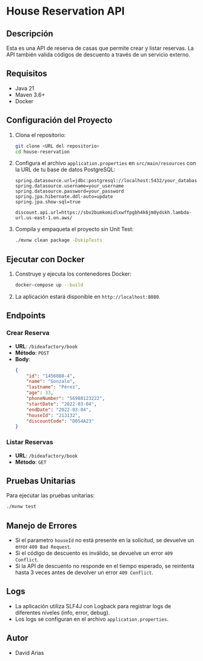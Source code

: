 # House Reservation API

## Descripción
Esta es una API de reserva de casas que permite crear y listar reservas. La API también valida códigos de descuento a través de un servicio externo.

## Requisitos
- Java 21
- Maven 3.6+
- Docker

## Configuración del Proyecto
1. Clona el repositorio:

    ```sh
    git clone <URL del repositorio>
    cd house-reservation
    ```

2. Configura el archivo `application.properties` en `src/main/resources` con la URL de tu base de datos PostgreSQL:

    ```properties
    spring.datasource.url=jdbc:postgresql://localhost:5432/your_database
    spring.datasource.username=your_username
    spring.datasource.password=your_password
    spring.jpa.hibernate.ddl-auto=update
    spring.jpa.show-sql=true

    discount.api.url=https://sbv2bumkomidlxwffpgbh4k6jm0ydskh.lambda-url.us-east-1.on.aws/
    ```

3. Compila y empaqueta el proyecto sin Unit Test:
    ```sh
    ./mvnw clean package -DskipTests
    ```

## Ejecutar con Docker
1. Construye y ejecuta los contenedores Docker:

    ```sh
    docker-compose up --build
    ```

2. La aplicación estará disponible en `http://localhost:8080`.

## Endpoints

### Crear Reserva

- **URL**: `/bideafactory/book`
- **Método**: `POST`
- **Body**:
    ```json
    {
        "id": "1456088-4",
        "name": "Gonzalo",
        "lastname": "Pérez",
        "age": 33,
        "phoneNumber": "56988123222",
        "startDate": "2022-03-04",
        "endDate": "2022-03-04",
        "houseId": "213132",
        "discountCode": "D054A23"
    }
    ```

### Listar Reservas

- **URL**: `/bideafactory/book`
- **Método**: `GET`

## Pruebas Unitarias

Para ejecutar las pruebas unitarias:

```sh
./mvnw test
```

## Manejo de Errores
  - Si el parametro `houseId` no está presente en la solicitud, se devuelve un error `400 Bad Request`.
  - Si el código de descuento es inválido, se devuelve un error `409 Conflict`.
  - Si la API de descuento no responde en el tiempo esperado, se reintenta hasta 3 veces antes de devolver un error `409 Conflict`.

## Logs
  - La aplicación utiliza SLF4J con Logback para registrar logs de diferentes niveles (info, error, debug).
  - Los logs se configuran en el archivo `application.properties`.

## Autor
- David Arias